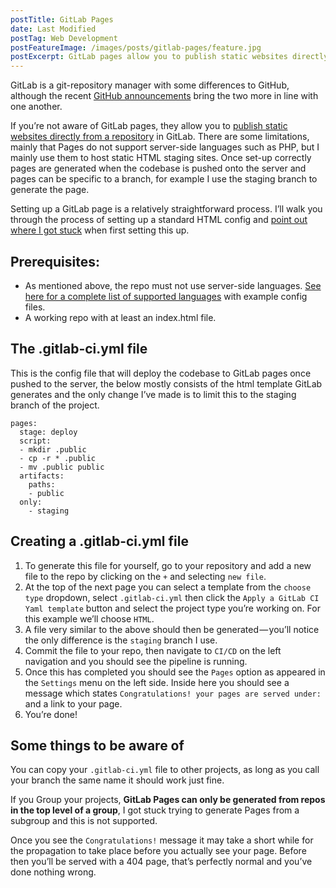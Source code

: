 ```yaml
---
postTitle: GitLab Pages
date: Last Modified
postTag: Web Development
postFeatureImage: /images/posts/gitlab-pages/feature.jpg
postExcerpt: GitLab pages allow you to publish static websites directly from a repository in GitLab. I mainly use them to host static HTML staging sites.
---
```


GitLab is a git-repository manager with some differences to GitHub, although the recent [GitHub announcements](https://blog.github.com/2019-01-07-new-year-new-github/) bring the two more in line with one another.

If you’re not aware of GitLab pages, they allow you to [publish static websites directly from a repository](https://docs.gitlab.com/ee/user/project/pages/) in GitLab. There are some limitations, mainly that Pages do not support server-side languages such as PHP, but I mainly use them to host static HTML staging sites. Once set-up correctly pages are generated when the codebase is pushed onto the server and pages can be specific to a branch, for example I use the staging branch to generate the page.

Setting up a GitLab page is a relatively straightforward process. I’ll walk you through the process of setting up a standard HTML config and [point out where I got stuck](https://stackoverflow.com/questions/54227311/pages-not-showing-in-settings-after-successful-pipeline) when first setting this up.

## Prerequisites:

* As mentioned above, the repo must not use server-side languages. [See here for a complete list of supported languages](https://gitlab.com/pages) with example config files.
* A working repo with at least an index.html file.

## The .gitlab-ci.yml file

This is the config file that will deploy the codebase to GitLab pages once pushed to the server, the below mostly consists of the html template GitLab generates and the only change I’ve made is to limit this to the staging branch of the project.

```
pages:
  stage: deploy
  script:
  - mkdir .public
  - cp -r * .public
  - mv .public public
  artifacts:
    paths:
    - public
  only:
    - staging
```

## Creating a .gitlab-ci.yml file

1. To generate this file for yourself, go to your repository and add a new file to the repo by clicking on the `+` and selecting `new file`.
2. At the top of the next page you can select a template from the `choose type` dropdown, select `.gitlab-ci.yml` then click the `Apply a GitLab CI Yaml template` button and select the project type you’re working on. For this example we’ll choose `HTML`.
3. A file very similar to the above should then be generated — you’ll notice the only difference is the `staging` branch I use.
4. Commit the file to your repo, then navigate to `CI/CD` on the left navigation and you should see the pipeline is running.
5. Once this has completed you should see the `Pages` option as appeared in the `Settings` menu on the left side. Inside here you should see a message which states `Congratulations! your pages are served under:` and a link to your page.
6. You’re done!

## Some things to be aware of

You can copy your `.gitlab-ci.yml` file to other projects, as long as you call your branch the same name it should work just fine.

If you Group your projects, **GitLab Pages can only be generated from repos in the top level of a group**, I got stuck trying to generate Pages from a subgroup and this is not supported.

Once you see the `Congratulations!` message it may take a short while for the propagation to take place before you actually see your page. Before then you’ll be served with a 404 page, that’s perfectly normal and you’ve done nothing wrong.
